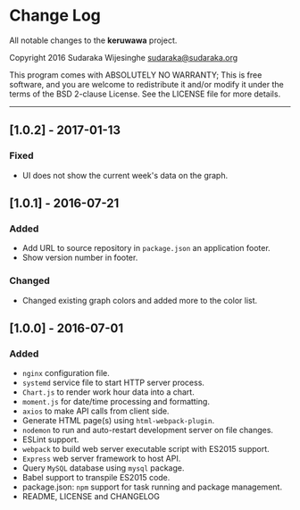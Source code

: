 # Change Log

All notable changes to the **keruwawa** project.

Copyright 2016 Sudaraka Wijesinghe <sudaraka@sudaraka.org>

This program comes with ABSOLUTELY NO WARRANTY;
This is free software, and you are welcome to redistribute it and/or modify it
under the terms of the BSD 2-clause License. See the LICENSE file for more
details.

---

## [1.0.2] - 2017-01-13
### Fixed
- UI does not show the current week's data on the graph.

## [1.0.1] - 2016-07-21
### Added
- Add URL to source repository in `package.json` an application footer.
- Show version number in footer.

### Changed
- Changed existing graph colors and added more to the color list.

## [1.0.0] - 2016-07-01
### Added
- `nginx` configuration file.
- `systemd` service file to start HTTP server process.
- `Chart.js` to render work hour data into a chart.
- `moment.js` for date/time processing and formatting.
- `axios` to make API calls from client side.
- Generate HTML page(s) using `html-webpack-plugin`.
- `nodemon` to run and auto-restart development server on file changes.
- ESLint support.
- `webpack` to build web server executable script with ES2015 support.
- `Express` web server framework to host API.
- Query `MySQL` database using `mysql` package.
- Babel support to transpile ES2015 code.
- package.json: `npm` support for task running and package management.
- README, LICENSE and CHANGELOG
